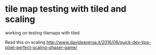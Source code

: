 


# tile map testing with tiled and scaling

working on testing tilemaps with tiled

Read this on scaling
http://www.davideaversa.it/2016/06/quick-dev-tips-pixel-perfect-scaling-phaser-game/